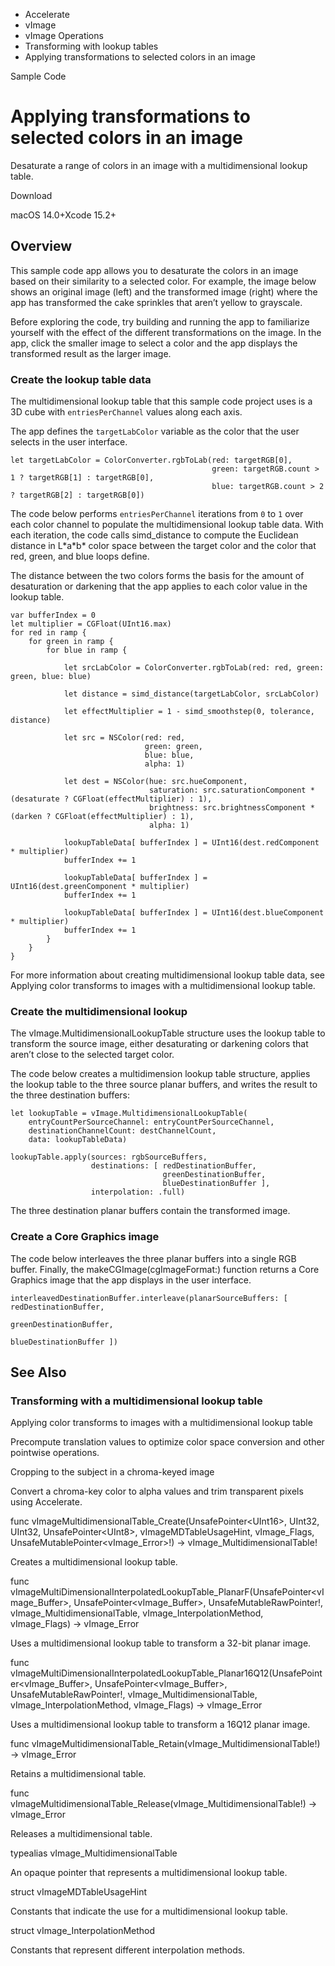 

- Accelerate
- vImage
- vImage Operations
- Transforming with lookup tables
-  Applying transformations to selected colors in an image 

Sample Code

# Applying transformations to selected colors in an image

Desaturate a range of colors in an image with a multidimensional lookup table.

Download

macOS 14.0+Xcode 15.2+

## Overview

This sample code app allows you to desaturate the colors in an image based on their similarity to a selected color. For example, the image below shows an original image (left) and the transformed image (right) where the app has transformed the cake sprinkles that aren’t yellow to grayscale.

Before exploring the code, try building and running the app to familiarize yourself with the effect of the different transformations on the image. In the app, click the smaller image to select a color and the app displays the transformed result as the larger image.

### Create the lookup table data

The multidimensional lookup table that this sample code project uses is a 3D cube with `entriesPerChannel` values along each axis.

The app defines the `targetLabColor` variable as the color that the user selects in the user interface.

```
let targetLabColor = ColorConverter.rgbToLab(red: targetRGB[0],
                                             green: targetRGB.count > 1 ? targetRGB[1] : targetRGB[0],
                                             blue: targetRGB.count > 2 ? targetRGB[2] : targetRGB[0])
```

The code below performs `entriesPerChannel` iterations from `0` to `1` over each color channel to populate the multidimensional lookup table data. With each iteration, the code calls simd_distance to compute the Euclidean distance in L\*a\*b\* color space between the target color and the color that red, green, and blue loops define.

The distance between the two colors forms the basis for the amount of desaturation or darkening that the app applies to each color value in the lookup table.

```
var bufferIndex = 0
let multiplier = CGFloat(UInt16.max)
for red in ramp {
    for green in ramp {
        for blue in ramp {

            let srcLabColor = ColorConverter.rgbToLab(red: red, green: green, blue: blue)

            let distance = simd_distance(targetLabColor, srcLabColor)

            let effectMultiplier = 1 - simd_smoothstep(0, tolerance, distance)

            let src = NSColor(red: red,
                              green: green,
                              blue: blue,
                              alpha: 1)

            let dest = NSColor(hue: src.hueComponent,
                               saturation: src.saturationComponent * (desaturate ? CGFloat(effectMultiplier) : 1),
                               brightness: src.brightnessComponent * (darken ? CGFloat(effectMultiplier) : 1),
                               alpha: 1)

            lookupTableData[ bufferIndex ] = UInt16(dest.redComponent * multiplier)
            bufferIndex += 1

            lookupTableData[ bufferIndex ] = UInt16(dest.greenComponent * multiplier)
            bufferIndex += 1

            lookupTableData[ bufferIndex ] = UInt16(dest.blueComponent * multiplier)
            bufferIndex += 1
        }
    }
}
```

For more information about creating multidimensional lookup table data, see Applying color transforms to images with a multidimensional lookup table.

### Create the multidimensional lookup

The vImage.MultidimensionalLookupTable structure uses the lookup table to transform the source image, either desaturating or darkening colors that aren’t close to the selected target color.

The code below creates a multidimension lookup table structure, applies the lookup table to the three source planar buffers, and writes the result to the three destination buffers:

```
let lookupTable = vImage.MultidimensionalLookupTable(
    entryCountPerSourceChannel: entryCountPerSourceChannel,
    destinationChannelCount: destChannelCount,
    data: lookupTableData)

lookupTable.apply(sources: rgbSourceBuffers,
                  destinations: [ redDestinationBuffer,
                                  greenDestinationBuffer,
                                  blueDestinationBuffer ],
                  interpolation: .full)
```

The three destination planar buffers contain the transformed image.

### Create a Core Graphics image

The code below interleaves the three planar buffers into a single RGB buffer. Finally, the makeCGImage(cgImageFormat:) function returns a Core Graphics image that the app displays in the user interface.

```
interleavedDestinationBuffer.interleave(planarSourceBuffers: [ redDestinationBuffer,
                                                               greenDestinationBuffer,
                                                               blueDestinationBuffer ])
```

## See Also

### Transforming with a multidimensional lookup table

Applying color transforms to images with a multidimensional lookup table

Precompute translation values to optimize color space conversion and other pointwise operations.

Cropping to the subject in a chroma-keyed image

Convert a chroma-key color to alpha values and trim transparent pixels using Accelerate.

func vImageMultidimensionalTable_Create(UnsafePointer&lt;UInt16>, UInt32, UInt32, UnsafePointer&lt;UInt8>, vImageMDTableUsageHint, vImage_Flags, UnsafeMutablePointer&lt;vImage_Error>!) -> vImage_MultidimensionalTable!

Creates a multidimensional lookup table.

func vImageMultiDimensionalInterpolatedLookupTable_PlanarF(UnsafePointer&lt;vImage_Buffer>, UnsafePointer&lt;vImage_Buffer>, UnsafeMutableRawPointer!, vImage_MultidimensionalTable, vImage_InterpolationMethod, vImage_Flags) -> vImage_Error

Uses a multidimensional lookup table to transform a 32-bit planar image.

func vImageMultiDimensionalInterpolatedLookupTable_Planar16Q12(UnsafePointer&lt;vImage_Buffer>, UnsafePointer&lt;vImage_Buffer>, UnsafeMutableRawPointer!, vImage_MultidimensionalTable, vImage_InterpolationMethod, vImage_Flags) -> vImage_Error

Uses a multidimensional lookup table to transform a 16Q12 planar image.

func vImageMultidimensionalTable_Retain(vImage_MultidimensionalTable!) -> vImage_Error

Retains a multidimensional table.

func vImageMultidimensionalTable_Release(vImage_MultidimensionalTable!) -> vImage_Error

Releases a multidimensional table.

typealias vImage_MultidimensionalTable

An opaque pointer that represents a multidimensional lookup table.

struct vImageMDTableUsageHint

Constants that indicate the use for a multidimensional lookup table.

struct vImage_InterpolationMethod

Constants that represent different interpolation methods.

